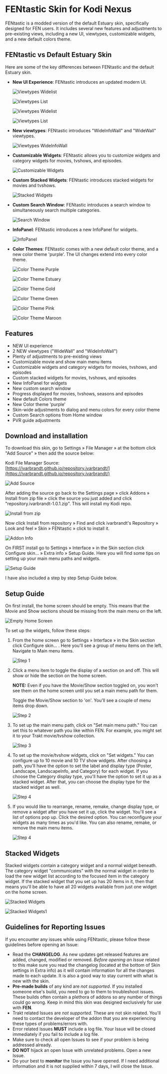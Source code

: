 # FENtastic Skin for Kodi Nexus

FENtastic is a modded version of the default Estuary skin, specifically designed for FEN users. It includes several new features and adjustments to pre-existing views, including a new UI, viewtypes, customizable widgets, and a new default colors theme.

## FENtastic vs Default Estuary Skin

Here are some of the key differences between FENtastic and the default Estuary skin.

* **New UI Experience**: FENtastic introduces an updated modern UI.

  ![Viewtypes Widelist](resources/images/viewtypes1.jpg)

  ![Viewtypes List](resources/images/viewtypes2.jpg)

  ![Viewtypes Widelist](resources/images/viewtypes3.jpg)

  ![Viewtypes List](resources/images/viewtypes4.jpg)

* **New viewtypes**: FENtastic introduces "WideInfoWall" and "WideWall" viewtypes.

  ![Viewtypes WideInfoWall](resources/images/viewtypes.jpg)

* **Customizable Widgets**: FENtastic allows you to customize widgets and category widgets for movies, tvshows, and episodes.

  ![Customizable Widgets](resources/images/customizable_widgets.jpg)

* **Custom Stacked Widgets**: FENtastic introduces stacked widgets for movies and tvshows.

  ![Stacked Widgets](resources/images/stacked_widgets.jpg)

* **Custom Search Window**: FENtastic introduces a search window to simultaneously search multiple categories.

  ![Search Window](resources/images/search_window.jpg)

* **InfoPanel**: FENtastic introduces a new InfoPanel for widgets.

  ![InfoPanel](resources/images/infopanel.jpg)

* **Color Themes**: FENtastic comes with a new default color theme, and a new color theme 'purple'. The UI changes extend into every color theme.

  ![Color Theme Purple](resources/images/color_theme.jpg)

  ![Color Theme Estuary](resources/images/color_theme1.jpg)

  ![Color Theme Gold](resources/images/color_theme2.jpg)

  ![Color Theme Green](resources/images/color_theme3.jpg)

  ![Color Theme Pink](resources/images/color_theme4.jpg)

  ![Color Theme Maroon](resources/images/color_theme5.jpg)

## Features
* NEW UI experience
* 2 NEW viewtypes ("WideWall" and "WideInfoWall")
* Plenty of adjustments to pre-existing views
* Customizable movie and show main menu items
* Customizable widgets and category widgets for movies, tvshows, and episodes
* Custom stacked widgets for movies, tvshows, and episodes
* New InfoPanel for widgets
* New custom search window
* Progress displayed for movies, tvshows, seasons and episodes
* New default Colors theme
* New Color theme 'purple'
* Skin-wide adjustments to dialog and menu colors for every color theme
* Custom Search options from Home window
* PVR guide adjustments


## Download and installation

To download this skin, go to Settings » File Manager » at the bottom click "Add Source" » then add the source below:

Kodi File Manager Source: [https://ivarbrandt.github.io/repository.ivarbrandt/](https://ivarbrandt.github.io/repository.ivarbrandt/)

![Add Source](resources/images/add_source.jpg)

After adding the source go back to the Settings page » click Addons » Install from zip file » click the source you just added and click "repository.ivarbrandt-1.0.1.zip". This will install my Kodi repo.

![Install from zip](resources/images/install_from_zip.jpg)

Now click Install from repository » Find and click ivarbrandt's Repository » Look and feel » Skin » FENtastic » click to install it.

![Addon Info](resources/images/addon_info.jpg)

On FIRST install go to Settings » Interface » in the Skin section click Configure skin... » Extra info » Setup Guide. Here you will find some tips on setting up your main menu paths and widgets.

   ![Setup Guide](resources/images/setup_guide.jpg)

I have also included a step by step Setup Guide below.

## Setup Guide

On first install, the home screen should be empty. This means that the Movie and Show sections should be missing from the main menu on the left.

![Empty Home Screen](resources/images/empty_home_screen.jpg)

To set up the widgets, follow these steps:

1. From the home screen go to Settings » Interface » in the Skin section click Configure skin... . Here you'll see a group of menu items on the left. Navigate to Main menu items.

   ![Step 1](resources/images/step_1.jpg)

2. Click a menu item to toggle the display of a section on and off. This will show or hide the section on the home screen.

   **NOTE:** Even if you have the Movie/Show section toggled on, you won't see them on the home screen until you set a main menu path for them.

   Toggle the Movie/Show section to 'on'. You'll see a couple of menu items drop down.

   ![Step 2](resources/images/step_2.jpg)

3. To set up the main menu path, click on "Set main menu path." You can set this to whatever path you like within FEN. For example, you might set it to your Trakt movie/tvshow collection.

   ![Step 3](resources/images/step_3.jpg)

4. To set up the movie/tvshow widgets, click on "Set widgets." You can configure up to 10 movie and 10 TV show widgets. After choosing a path, you'll have the option to set the label and display type (Poster, Landscape, LandscapeInfo, and Category) for each widget. If you choose the Category display type, you'll have the option to set it up as a stacked widget. After that, you can choose the display type for the stacked widget as well.

   ![Step 4](resources/images/step_4.jpg)

5. If you would like to rearrange, rename, remake, change display type, or remove a widget after you have set it up, click the widget. You'll see a list of options pop up. Click the desired option. You can reconfigure your widgets as many times as you'd like. You can also rename, remake, or remove the main menu items.

   ![Step 4](resources/images/step_5.jpg)

## Stacked Widgets

Stacked widgets contain a category widget and a normal widget beneath. The category widget "communicates" with the normal widget in order to load the new widget list according to the focused item in the category widget. If the stacked widget that you set up has 20 items in it, then that means you'll be able to have all 20 widgets available from just one widget on the home screen.

![Stacked Widgets](resources/images/stacked_widgets.jpg)

![Stacked Widgets1](resources/images/stacked_widgets1.jpg)



## Guidelines for Reporting Issues

If you encounter any issues while using FENtastic, please follow these guidelines before opening an Issue:

- Read the **CHANGELOG**. As new updates get released features are added, changed, modified or removed. *Before opening an Issue* related to this make sure you read the changelog (located at the bottom of Skin settings in Extra info) as it will contain information for all the changes made to each update. It is also a good way to stay current with what is new with the skin.
- **Pre-made builds** of any kind are *not supported*. If you installed someone else's build, you need to go to them to troubleshoot issues. These builds often contain a plethora of addons so any number of things could go wrong. Keep in mind this skin was designed exclusively for use with **FEN**.
- Trakt related Issues are *not supported*. These are not skin related. You'll need to contact the developer of the addon that you are experiencing these types of problems/errors with.
- Error related Issues **MUST** include a log file. Your Issue will be closed immediately if you fail to include a log file.
- Make sure to check all open Issues to see if your problem is being addressed already.
- **DO NOT** hijack an open Issue with unrelated problems. Open a new Issue.
- Do your best to **monitor** the Issue you have opened. If I need additional information and it is not supplied within 7 days, I will close the Issue.